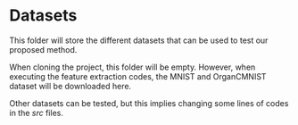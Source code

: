 
# Datasets

This folder will store the different datasets that can be used to test our proposed method.

When cloning the project, this folder will be empty. However, when executing the feature extraction codes, the MNIST and OrganCMNIST dataset will be downloaded here.

Other datasets can be tested, but this implies changing some lines of codes in the *src* files.
